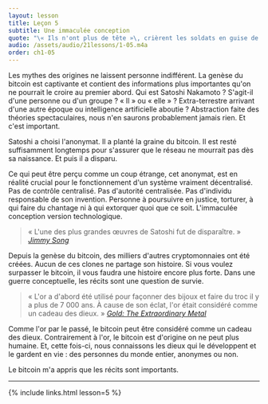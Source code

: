 ```yaml
---
layout: lesson
title: Leçon 5
subtitle: Une immaculée conception
quote: "\« Ils n'ont plus de tête »\, crièrent les soldats en guise de réponse..."
audio: /assets/audio/21lessons/1-05.m4a
order: ch1-05
---
```



Les mythes des origines ne laissent personne indifférent. La genèse du bitcoin
est captivante et contient des informations plus importantes qu'on ne pourrait le
croire au premier abord. Qui est Satoshi Nakamoto ? S'agit-il d'une personne
ou d'un groupe ? « Il » ou « elle » ? Extra-terrestre arrivant d'une autre époque
ou intelligence artificielle aboutie ? Abstraction faite des théories spectaculaires,
nous n'en saurons probablement jamais rien. Et c'est important.

Satoshi a choisi l'anonymat. Il a planté la graine du bitcoin. Il est resté
suffisamment longtemps pour s'assurer que le réseau ne mourrait pas dès sa
naissance. Et puis il a disparu.

Ce qui peut être perçu comme un coup étrange, cet anonymat, est en réalité
crucial pour le fonctionnement d'un système vraiment décentralisé. Pas de contrôle centralisé.
Pas d'autorité centralisée. Pas d'individu responsable de son invention.
Personne à poursuivre en justice, torturer, à qui faire du chantage ni à qui
extorquer quoi que ce soit. L'immaculée conception version technologique.

> « L'une des plus grandes œuvres de Satoshi fut de disparaître. »
> <cite>[Jimmy Song]</cite>

Depuis la genèse du bitcoin, des milliers d'autres cryptomonnaies ont été créées.
Aucun de ces clones ne partage son histoire. Si vous voulez surpasser le bitcoin,
il vous faudra une histoire encore plus forte. Dans une guerre conceptuelle, les récits sont une
question de survie.

> « L'or a d'abord été utilisé pour façonner des bijoux et faire du troc il y a plus de
> 7 000 ans. À cause de son éclat, l'or était considéré comme un cadeau des
> dieux. »
> <cite>[Gold: The Extraordinary Metal]</cite>

Comme l'or par le passé, le bitcoin peut être considéré comme un cadeau des dieux.
Contrairement à l'or, le bitcoin est d'origine on ne peut plus humaine. Et, cette fois-ci,
nous connaissons les dieux qui le développent et le gardent en vie : des personnes du
monde entier, anonymes ou non.

Le bitcoin m'a appris que les récits sont importants.

---

{% include links.html lesson=5 %}

<!-- Down the Rabbit Hole -->
[Jimmy Song]: https://medium.com/@jimmysong/why-bitcoin-is-different-e17b813fd947
[Gold: The Extraordinary Metal]: https://www.muenzeoesterreich.at/eng/discover/for-investors/gold-the-extraordinary-metal

<!-- Wikipedia -->
[alice]: https://fr.wikipedia.org/wiki/Les_Aventures_d%27Alice_au_pays_des_merveilles
[carroll]: https://fr.wikipedia.org/wiki/Lewis_Carroll
